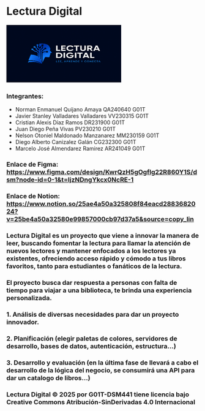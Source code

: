 # Lectura Digital

<img src="Logo/Logo.png" alt="Logo Lectura Digital" width="300" height="150">

### Integrantes: 
- Norman Enmanuel Quijano Amaya QA240640 G01T
- Javier Stanley Valladares Valladares VV230315 G01T
- Cristian Alexis Díaz Ramos DR231900 G01T
- Juan Diego Peña Vivas PV230210 G01T
- Nelson Otoniel Maldonado Manzanarez MM230159 G01T
- Diego Alberto Canizalez Galán CG232300 G01T
- Marcelo José Almendarez Ramirez AR241049 G01T

### Enlace de Figma: https://www.figma.com/design/KwrQzH5gOgflg22R860Y1S/dsm?node-id=0-1&t=ljzNDngYkcx0NcRE-1
### Enlace de Notion: https://www.notion.so/25ae4a50a325808f84eacd2883682024?v=25be4a50a32580e99857000cb97d37a5&source=copy_lin

### Lectura Digital es un proyecto que viene a innovar la manera de leer, buscando fomentar la lectura para llamar la atención de nuevos lectores y mantener enfocados a los lectores ya existentes, ofreciendo acceso rápido y cómodo a tus libros favoritos, tanto para estudiantes o fanáticos de la lectura.

### El proyecto busca dar respuesta a personas con falta de tiempo para viajar a una biblioteca, te brinda una experiencia personalizada. 

### 1. Análisis de diversas necesidades para dar un proyecto innovador.  
### 2. Planificación (elegir paletas de colores, servidores de desarrollo, bases de datos, autenticación, estructura…)
### 3. Desarrollo y evaluación (en la última fase de llevará a cabo el desarrollo de la lógica del negocio, se consumirá una API para dar un catalogo de libros…)

### Lectura Digital © 2025 por G01T-DSM441 tiene licencia bajo Creative Commons Atribución-SinDerivadas 4.0 Internacional
